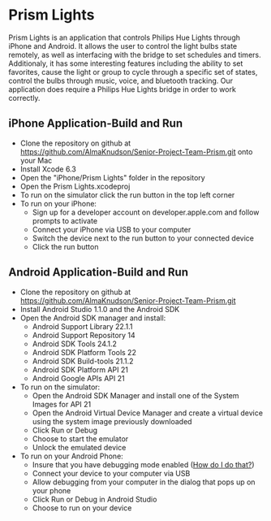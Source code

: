 Prism Lights
============

Prism Lights is an application that controls Philips Hue Lights through iPhone and Android. It allows the user to control the light bulbs state remotely, as well as interfacing with the bridge to set schedules and timers. Additionaly, it has some interesting features including the ability to set favorites, cause the light or group to cycle through a specific set of states, control the bulbs through music, voice, and bluetooth tracking. Our application does require a Philips Hue Lights bridge in order to work correctly.

iPhone Application-Build and Run
----------------------------------
* Clone the repository on github at https://github.com/AlmaKnudson/Senior-Project-Team-Prism.git onto your Mac
* Install Xcode 6.3
* Open the "iPhone/Prism Lights" folder in the repository
* Open the Prism Lights.xcodeproj
* To run on the simulator click the run button in the top left corner
* To run on your iPhone:
  + Sign up for a developer account on developer.apple.com and follow prompts to activate
  + Connect your iPhone via USB to your computer
  + Switch the device next to the run button to your connected device
  + Click the run button

Android Application-Build and Run
---------------------------------
* Clone the repository on github at https://github.com/AlmaKnudson/Senior-Project-Team-Prism.git
* Install Android Studio 1.1.0 and the Android SDK
* Open the Android SDK manager and install:
  + Android Support Library 22.1.1
  + Android Support Repository 14
  + Android SDK Tools 24.1.2 
  + Android SDK Platform Tools 22
  + Android SDK Build-tools 21.1.2
  + Android SDK Platform API 21 
  + Android Google APIs API 21
* To run on the simulator:
  + Open the Android SDK Manager and install one of the System Images for API 21
  + Open the Android Virtual Device Manager and create a virtual device using the system image previously downloaded
  + Click Run or Debug
  + Choose to start the emulator
  + Unlock the emulated device
* To run on your Android Phone:
  + Insure that you have debugging mode enabled ([How do I do that?](http://www.kingoapp.com/root-tutorials/how-to-enable-usb-debugging-mode-on-android.htm))
  + Connect your device to your computer via USB
  + Allow debugging from your computer in the dialog that pops up on your phone
  + Click Run or Debug in Android Studio
  + Choose to run on your device
